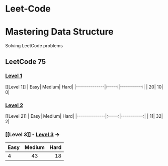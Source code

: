 # Leet-Code

# Mastering Data Structure

Solving LeetCode problems 

##  LeetCode 75 

###   [Level 1](https://github.com/from-iqwerty-import-IQ/Leet-Code/blob/main/LeetCode%2075/Level%201.md)
[[Level 1]]
| Easy| Medium| Hard|
|--------------|:-----:|-----------:|
| 20| 10| 0|


### [Level 2](https://github.com/from-iqwerty-import-IQ/Leet-Code/blob/main/LeetCode%2075/Level%202.md)
[[Level 2]]
| Easy| Medium| Hard|
|--------------|:-----:|-----------:|
| 11| 32| 2|


###  [[Level 3]] -   [Level 3](https://github.com/from-iqwerty-import-IQ/Leet-Code/blob/main/LeetCode%2075/Level%203.md)   -> 

| Easy| Medium| Hard|
|--------------|:-----:|-----------:|
| 4| 43| 18|
